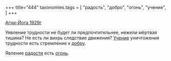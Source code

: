 +++
title="444"
taxonomies.tags = [
 "радость",
 "добро",
 "огонь",
 "учение",
]
+++

[Агни-Йога 1929г](/agni/1929)

Уявление трудности не будет ли предпочтительнее, нежели мёртвая тишина? Не есть ли вихрь следствие движения? [Учение](/tags/учение) уничтожения трудности есть стремление к [добру](/tags/добро).   

Явление [радости](/tags/радость) есть [огонь](/tags/огонь). 